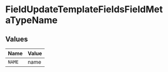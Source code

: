 # FieldUpdateTemplateFieldsFieldMetaTypeName


## Values

| Name   | Value  |
| ------ | ------ |
| `NAME` | name   |